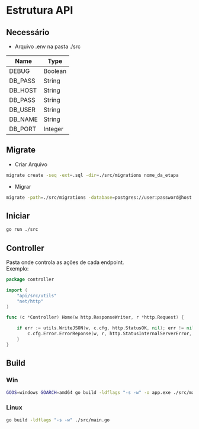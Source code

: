 # Estrutura API

## Necessário

- Arquivo .env na pasta ./src

| Name    | Type    |
|---------|---------|
| DEBUG   | Boolean |
| DB_PASS | String  |
| DB_HOST | String  |
| DB_PASS | String  |
| DB_USER | String  |
| DB_NAME | String  |
| DB_PORT | Integer |

## Migrate
 - Criar Arquivo
```bash
migrate create -seq -ext=.sql -dir=./src/migrations nome_da_etapa
 ```
- Migrar
```bash
migrate -path=./src/migrations -database=postgres://user:password@host:port/dbname up
``` 

## Iniciar
```bash
go run ./src
```
 
## Controller
Pasta onde controla as ações de cada endpoint.<br>
Exemplo:
```go
package controller

import (
	"api/src/utils"
	"net/http"
)

func (c *Controller) Home(w http.ResponseWriter, r *http.Request) {

	if err := utils.WriteJSON(w, c.cfg, http.StatusOK, nil); err != nil {
		c.cfg.Error.ErrorReponse(w, r, http.StatusInternalServerError, err.Error())
	}
}
```

## Build
### Win
```bash
GOOS=windows GOARCH=amd64 go build -ldflags "-s -w" -o app.exe ./src/main.go 
```
### Linux
```bash
go build -ldflags "-s -w" ./src/main.go 
```


